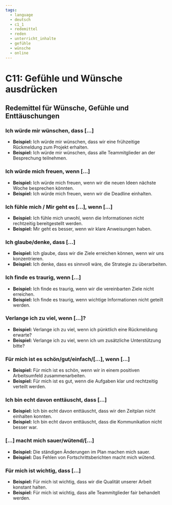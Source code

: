 ```yaml
---
tags:
  - language
  - deutsch
  - c1_1
  - redemittel
  - reden
  - unterricht_inhalte
  - gefühle
  - wünsche
  - online
---
```



# C11: Gefühle und Wünsche ausdrücken

## Redemittel für Wünsche, Gefühle und Enttäuschungen

### Ich würde mir wünschen, dass [...]

- __Beispiel:__ Ich würde mir wünschen, dass wir eine frühzeitige Rückmeldung zum Projekt erhalten.
- __Beispiel:__ Ich würde mir wünschen, dass alle Teammitglieder an der Besprechung teilnehmen.

### Ich würde mich freuen, wenn [...]

- __Beispiel:__ Ich würde mich freuen, wenn wir die neuen Ideen nächste Woche besprechen könnten.
- __Beispiel:__ Ich würde mich freuen, wenn wir die Deadline einhalten.

### Ich fühle mich / Mir geht es [...], wenn [...]

- __Beispiel:__ Ich fühle mich unwohl, wenn die Informationen nicht rechtzeitig bereitgestellt werden.
- __Beispiel:__ Mir geht es besser, wenn wir klare Anweisungen haben.

### Ich glaube/denke, dass [...]

- __Beispiel:__ Ich glaube, dass wir die Ziele erreichen können, wenn wir uns konzentrieren.
- __Beispiel:__ Ich denke, dass es sinnvoll wäre, die Strategie zu überarbeiten.

### Ich finde es traurig, wenn [...]

- __Beispiel:__ Ich finde es traurig, wenn wir die vereinbarten Ziele nicht erreichen.
- __Beispiel:__ Ich finde es traurig, wenn wichtige Informationen nicht geteilt werden.

### Verlange ich zu viel, wenn [...]?

- __Beispiel:__ Verlange ich zu viel, wenn ich pünktlich eine Rückmeldung erwarte?
- __Beispiel:__ Verlange ich zu viel, wenn ich um zusätzliche Unterstützung bitte?

### Für mich ist es schön/gut/einfach/[...], wenn [...]

- __Beispiel:__ Für mich ist es schön, wenn wir in einem positiven Arbeitsumfeld zusammenarbeiten.
- __Beispiel:__ Für mich ist es gut, wenn die Aufgaben klar und rechtzeitig verteilt werden.

### Ich bin echt davon enttäuscht, dass [...]

- __Beispiel:__ Ich bin echt davon enttäuscht, dass wir den Zeitplan nicht einhalten konnten.
- __Beispiel:__ Ich bin echt davon enttäuscht, dass die Kommunikation nicht besser war.

### [...] macht mich sauer/wütend/[...]

- __Beispiel:__ Die ständigen Änderungen im Plan machen mich sauer.
- __Beispiel:__ Das Fehlen von Fortschrittsberichten macht mich wütend.

### Für mich ist wichtig, dass [...]

- __Beispiel:__ Für mich ist wichtig, dass wir die Qualität unserer Arbeit konstant halten.
- __Beispiel:__ Für mich ist wichtig, dass alle Teammitglieder fair behandelt werden.
